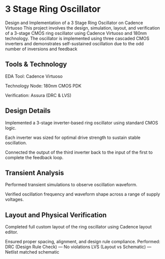# 3 Stage Ring Oscillator
Design and Implementation of a 3 Stage Ring Oscillator on Cadence Virtuoso 
This project involves the design, simulation, layout, and verification of a 3-stage CMOS ring oscillator using Cadence Virtuoso and 180nm technology. The oscillator is implemented using three cascaded CMOS inverters and demonstrates self-sustained oscillation due to the odd number of inversions and feedback
## Tools & Technology
EDA Tool: Cadence Virtuoso

Technology Node: 180nm CMOS PDK

Verification: Assura (DRC & LVS)

## Design Details
Implemented a 3-stage inverter-based ring oscillator using standard CMOS logic.

Each inverter was sized for optimal drive strength to sustain stable oscillation.

Connected the output of the third inverter back to the input of the first to complete the feedback loop.

## Transient Analysis
Performed transient simulations to observe oscillation waveform.

Verified oscillation frequency and waveform shape across a range of supply voltages.

## Layout and Physical Verification
Completed full custom layout of the ring oscillator using Cadence layout editor.

Ensured proper spacing, alignment, and design rule compliance.
Performed:
DRC (Design Rule Check) — No violations
LVS (Layout vs Schematic) — Netlist matched schematic


